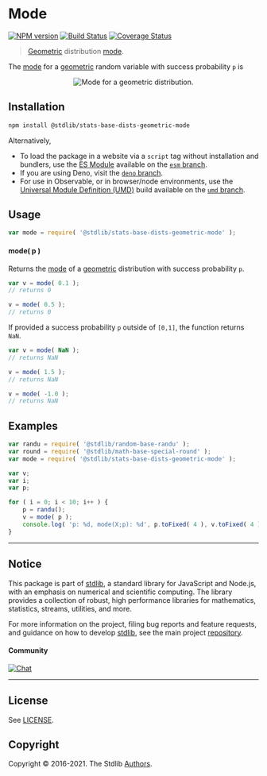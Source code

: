 <!--

@license Apache-2.0

Copyright (c) 2018 The Stdlib Authors.

Licensed under the Apache License, Version 2.0 (the "License");
you may not use this file except in compliance with the License.
You may obtain a copy of the License at

   http://www.apache.org/licenses/LICENSE-2.0

Unless required by applicable law or agreed to in writing, software
distributed under the License is distributed on an "AS IS" BASIS,
WITHOUT WARRANTIES OR CONDITIONS OF ANY KIND, either express or implied.
See the License for the specific language governing permissions and
limitations under the License.

-->

# Mode

[![NPM version][npm-image]][npm-url] [![Build Status][test-image]][test-url] [![Coverage Status][coverage-image]][coverage-url] <!-- [![dependencies][dependencies-image]][dependencies-url] -->

> [Geometric][geometric-distribution] distribution [mode][mode].

<!-- Section to include introductory text. Make sure to keep an empty line after the intro `section` element and another before the `/section` close. -->

<section class="intro">

The [mode][mode] for a [geometric][geometric-distribution] random variable with success probability `p` is

<!-- <equation class="equation" label="eq:geometric_mode" align="center" raw="\operatorname{mode}\left( X \right) = 0" alt="Mode for a geometric distribution."> -->

<div class="equation" align="center" data-raw-text="\operatorname{mode}\left( X \right) = 0" data-equation="eq:geometric_mode">
    <img src="https://cdn.jsdelivr.net/gh/stdlib-js/stdlib@51534079fef45e990850102147e8945fb023d1d0/lib/node_modules/@stdlib/stats/base/dists/geometric/mode/docs/img/equation_geometric_mode.svg" alt="Mode for a geometric distribution.">
    <br>
</div>

<!-- </equation> -->

</section>

<!-- /.intro -->

<!-- Package usage documentation. -->

<section class="installation">

## Installation

```bash
npm install @stdlib/stats-base-dists-geometric-mode
```

Alternatively,

-   To load the package in a website via a `script` tag without installation and bundlers, use the [ES Module][es-module] available on the [`esm` branch][esm-url].
-   If you are using Deno, visit the [`deno` branch][deno-url].
-   For use in Observable, or in browser/node environments, use the [Universal Module Definition (UMD)][umd] build available on the [`umd` branch][umd-url].

</section>

<section class="usage">

## Usage

```javascript
var mode = require( '@stdlib/stats-base-dists-geometric-mode' );
```

#### mode( p )

Returns the [mode][mode] of a [geometric][geometric-distribution] distribution with success probability `p`.

```javascript
var v = mode( 0.1 );
// returns 0

v = mode( 0.5 );
// returns 0
```

If provided a success probability `p` outside of `[0,1]`, the function returns `NaN`.

```javascript
var v = mode( NaN );
// returns NaN

v = mode( 1.5 );
// returns NaN

v = mode( -1.0 );
// returns NaN
```

</section>

<!-- /.usage -->

<!-- Package usage notes. Make sure to keep an empty line after the `section` element and another before the `/section` close. -->

<section class="notes">

</section>

<!-- /.notes -->

<!-- Package usage examples. -->

<section class="examples">

## Examples

<!-- eslint no-undef: "error" -->

```javascript
var randu = require( '@stdlib/random-base-randu' );
var round = require( '@stdlib/math-base-special-round' );
var mode = require( '@stdlib/stats-base-dists-geometric-mode' );

var v;
var i;
var p;

for ( i = 0; i < 10; i++ ) {
    p = randu();
    v = mode( p );
    console.log( 'p: %d, mode(X;p): %d', p.toFixed( 4 ), v.toFixed( 4 ) );
}
```

</section>

<!-- /.examples -->

<!-- Section to include cited references. If references are included, add a horizontal rule *before* the section. Make sure to keep an empty line after the `section` element and another before the `/section` close. -->

<section class="references">

</section>

<!-- /.references -->

<!-- Section for related `stdlib` packages. Do not manually edit this section, as it is automatically populated. -->

<section class="related">

</section>

<!-- /.related -->

<!-- Section for all links. Make sure to keep an empty line after the `section` element and another before the `/section` close. -->


<section class="main-repo" >

* * *

## Notice

This package is part of [stdlib][stdlib], a standard library for JavaScript and Node.js, with an emphasis on numerical and scientific computing. The library provides a collection of robust, high performance libraries for mathematics, statistics, streams, utilities, and more.

For more information on the project, filing bug reports and feature requests, and guidance on how to develop [stdlib][stdlib], see the main project [repository][stdlib].

#### Community

[![Chat][chat-image]][chat-url]

---

## License

See [LICENSE][stdlib-license].


## Copyright

Copyright &copy; 2016-2021. The Stdlib [Authors][stdlib-authors].

</section>

<!-- /.stdlib -->

<!-- Section for all links. Make sure to keep an empty line after the `section` element and another before the `/section` close. -->

<section class="links">

[npm-image]: http://img.shields.io/npm/v/@stdlib/stats-base-dists-geometric-mode.svg
[npm-url]: https://npmjs.org/package/@stdlib/stats-base-dists-geometric-mode

[test-image]: https://github.com/stdlib-js/stats-base-dists-geometric-mode/actions/workflows/test.yml/badge.svg
[test-url]: https://github.com/stdlib-js/stats-base-dists-geometric-mode/actions/workflows/test.yml

[coverage-image]: https://img.shields.io/codecov/c/github/stdlib-js/stats-base-dists-geometric-mode/main.svg
[coverage-url]: https://codecov.io/github/stdlib-js/stats-base-dists-geometric-mode?branch=main

<!--

[dependencies-image]: https://img.shields.io/david/stdlib-js/stats-base-dists-geometric-mode.svg
[dependencies-url]: https://david-dm.org/stdlib-js/stats-base-dists-geometric-mode/main

-->

[umd]: https://github.com/umdjs/umd
[es-module]: https://developer.mozilla.org/en-US/docs/Web/JavaScript/Guide/Modules

[deno-url]: https://github.com/stdlib-js/stats-base-dists-geometric-mode/tree/deno
[umd-url]: https://github.com/stdlib-js/stats-base-dists-geometric-mode/tree/umd
[esm-url]: https://github.com/stdlib-js/stats-base-dists-geometric-mode/tree/esm

[chat-image]: https://img.shields.io/gitter/room/stdlib-js/stdlib.svg
[chat-url]: https://gitter.im/stdlib-js/stdlib/

[stdlib]: https://github.com/stdlib-js/stdlib

[stdlib-authors]: https://github.com/stdlib-js/stdlib/graphs/contributors

[stdlib-license]: https://raw.githubusercontent.com/stdlib-js/stats-base-dists-geometric-mode/main/LICENSE

[geometric-distribution]: https://en.wikipedia.org/wiki/Geometric_distribution

[mode]: https://en.wikipedia.org/wiki/Mode_%28statistics%29

</section>

<!-- /.links -->
